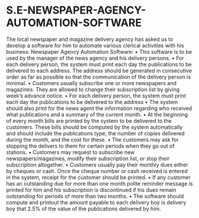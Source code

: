 # S.E-NEWSPAPER-AGENCY-AUTOMATION-SOFTWARE
The local newspaper and magazine delivery agency has asked us to develop a software for him to automate various clerical activities with his business:
Newspaper Agency Automation Software:
• This software is to be used by the manager of the news agency and his delivery persons.
• For each delivery person, the system must print each day the publications to be delivered to each address. The address should be generated in consecutive order as far as possible so that the communication of the delivery person is minimal.
• Customers usually subscribe one or more newspapers and magazines. They are allowed to change their subscription list by giving week’s advance notice.
• For each delivery person, the system must print each day the publications to be delivered to the address
• The system should also print for the news agent the information regarding who received what publications and a summary of the current month.
• At the beginning of every month bills are printed by the system to be delivered to the customers. These bills should be computed by the system automatically and should include the publications type, the number of copies delivered during the month, and the cost for these.
• The customers may ask for stopping the delivers to them for certain periods when they go out of stations.
• Customers may request to subscribe new newspapers/magazines, modify their subscription list, or stop their subscription altogether.
• Customers usually pay their monthly dues either by cheques or cash. Once the cheque number or cash received is entered in the system, receipt for the customer should be printed.
• If any customer has an outstanding due for more than one month polite reminder message is printed for him and his subscription is discontinued if his dues remain outstanding for periods of more than two months.
• The software should compute and printout the amount payable to each delivery boy is delivery boy that 2.5% of the value of the publications delivered by him.
